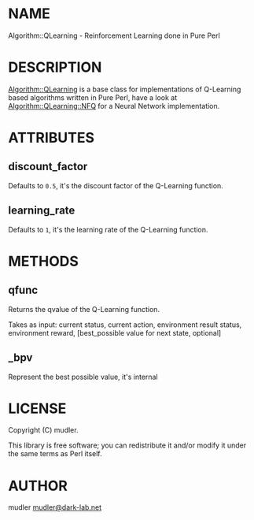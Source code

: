 # NAME

Algorithm::QLearning - Reinforcement Learning done in Pure Perl

# DESCRIPTION

[Algorithm::QLearning](https://metacpan.org/pod/Algorithm::QLearning) is a base class for implementations of Q-Learning based algorithms written in Pure Perl, have a look at [Algorithm::QLearning::NFQ](https://metacpan.org/pod/Algorithm::QLearning::NFQ) for a Neural Network implementation.

# ATTRIBUTES

## discount\_factor

Defaults to `0.5`, it's the discount factor of the Q-Learning function.

## learning\_rate

Defaults to `1`, it's the learning rate of the Q-Learning function.

# METHODS

## qfunc

Returns the qvalue of the Q-Learning function.

Takes as input: current status, current action, environment result status, environment reward, \[best\_possible value for next state, optional\]

## \_bpv

Represent the best possible value, it's internal

# LICENSE

Copyright (C) mudler.

This library is free software; you can redistribute it and/or modify
it under the same terms as Perl itself.

# AUTHOR

mudler <mudler@dark-lab.net>
